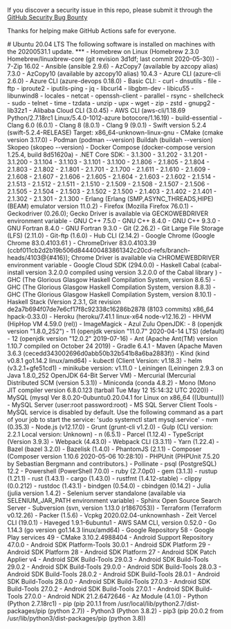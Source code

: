 If you discover a security issue in this repo, please submit it through the [GitHub Security Bug Bounty](https://hackerone.com/github)

Thanks for helping make GitHub Actions safe for everyone.
<!--- DO NOT EDIT - This markdown file is autogenerated. --> # Ubuntu 20.04 LTS The following software is installed on machines with the 20200531.1 update. *** - Homebrew on Linux (Homebrew 2.3.0 Homebrew/linuxbrew-core (git revision 3d1df; last commit 2020-05-30)) - 7-Zip 16.02 - Ansible (ansible 2.9.6) - AzCopy7 (available by azcopy alias) 7.3.0 - AzCopy10 (available by azcopy10 alias) 10.4.3 - Azure CLI (azure-cli 2.6.0) - Azure CLI (azure-devops 0.18.0) - Basic CLI: - curl - dnsutils - file - ftp - iproute2 - iputils-ping - jq - libcurl4 - libgbm-dev - libicu55 - libunwind8 - locales - netcat - openssh-client - parallel - rsync - shellcheck - sudo - telnet - time - tzdata - unzip - upx - wget - zip - zstd - gnupg2 - lib32z1 - Alibaba Cloud CLI (3.0.45) - AWS CLI (aws-cli/1.18.69 Python/2.7.18rc1 Linux/5.4.0-1012-azure botocore/1.16.19) - build-essential - Clang 6.0 (6.0.1) - Clang 8 (8.0.1) - Clang 9 (9.0.1) - Swift version 5.2.4 (swift-5.2.4-RELEASE) Target: x86_64-unknown-linux-gnu - CMake (cmake version 3.17.0) - Podman (podman --version) Buildah (buildah --version) Skopeo (skopeo --version) - Docker Compose (docker-compose version 1.25.4, build 8d51620a) - .NET Core SDK: - 3.1.300 - 3.1.202 - 3.1.201 - 3.1.200 - 3.1.104 - 3.1.103 - 3.1.101 - 3.1.100 - 2.1.806 - 2.1.805 - 2.1.804 - 2.1.803 - 2.1.802 - 2.1.801 - 2.1.701 - 2.1.700 - 2.1.611 - 2.1.610 - 2.1.609 - 2.1.608 - 2.1.607 - 2.1.606 - 2.1.605 - 2.1.604 - 2.1.603 - 2.1.602 - 2.1.514 - 2.1.513 - 2.1.512 - 2.1.511 - 2.1.510 - 2.1.509 - 2.1.508 - 2.1.507 - 2.1.506 - 2.1.505 - 2.1.504 - 2.1.503 - 2.1.502 - 2.1.500 - 2.1.403 - 2.1.402 - 2.1.401 - 2.1.302 - 2.1.301 - 2.1.300 - Erlang (Erlang (SMP,ASYNC_THREADS,HIPE) (BEAM) emulator version 11.0.2) - Firefox (Mozilla Firefox 76.0.1) - Geckodriver (0.26.0); Gecko Driver is available via GECKOWEBDRIVER environment variable - GNU C++ 7.5.0 - GNU C++ 8.4.0 - GNU C++ 9.3.0 - GNU Fortran 8.4.0 - GNU Fortran 9.3.0 - Git (2.26.2) - Git Large File Storage (LFS) (2.11.0) - Git-ftp (1.6.0) - Hub CLI (2.14.2) - Google Chrome (Google Chrome 83.0.4103.61 ) - ChromeDriver 83.0.4103.39 (ccbf011cb2d2b19b506d844400483861342c20cd-refs/branch-heads/4103@{#416}); Chrome Driver is available via CHROMEWEBDRIVER environment variable - Google Cloud SDK (294.0.0) - Haskell Cabal (cabal-install version 3.2.0.0 compiled using version 3.2.0.0 of the Cabal library ) - GHC (The Glorious Glasgow Haskell Compilation System, version 8.6.5) - GHC (The Glorious Glasgow Haskell Compilation System, version 8.8.3) - GHC (The Glorious Glasgow Haskell Compilation System, version 8.10.1) - Haskell Stack (Version 2.3.1, Git revision de2a7b694f07de7e6cf17f8c92338c16286b2878 (8103 commits) x86_64 hpack-0.33.0) - Heroku (heroku/7.41.1 linux-x64 node-v12.16.2) - HHVM (HipHop VM 4.59.0 (rel)) - ImageMagick - Azul Zulu OpenJDK: - 8 (openjdk version "1.8.0_252") - 11 (openjdk version "11.0.7" 2020-04-14 LTS) (default) - 12 (openjdk version "12.0.2" 2019-07-16) - Ant (Apache Ant(TM) version 1.10.7 compiled on October 24 2019) - Gradle 6.4.1 - Maven (Apache Maven 3.6.3 (cecedd343002696d0abb50b32b541b8a6ba2883f)) - Kind (kind v0.8.1 go1.14.2 linux/amd64) - kubectl (Client Version: v1.18.3) - helm (v3.2.1+gfe51cd1) - minikube version: v1.11.0 - Leiningen (Leiningen 2.9.3 on Java 1.8.0_252 OpenJDK 64-Bit Server VM) - Mercurial (Mercurial Distributed SCM (version 5.3.1)) - Miniconda (conda 4.8.2) - Mono (Mono JIT compiler version 6.8.0.123 (tarball Tue May 12 15:14:32 UTC 2020)) - MySQL (mysql Ver 8.0.20-0ubuntu0.20.04.1 for Linux on x86_64 ((Ubuntu))) - MySQL Server (user:root password:root) - MS SQL Server Client Tools - MySQL service is disabled by default. Use the following command as a part of your job to start the service: 'sudo systemctl start mysql.service' - nvm (0.35.3) - Node.js (v12.17.0) - Grunt (grunt-cli v1.2.0) - Gulp (CLI version: 2.2.1 Local version: Unknown) - n (6.5.1) - Parcel (1.12.4) - TypeScript (Version 3.9.3) - Webpack (4.43.0) - Webpack CLI (3.3.11) - Yarn (1.22.4) - Bazel (bazel 3.2.0) - Bazelisk (1.4.0) - PhantomJS (2.1.1) - Composer (Composer version 1.10.6 2020-05-06 10:28:10) - PHPUnit (PHPUnit 7.5.20 by Sebastian Bergmann and contributors.) - Pollinate - psql (PostgreSQL) 12.2 - Powershell (PowerShell 7.0.0) - ruby (2.7.0p0) - gem (3.1.3) - rustup (1.21.1) - rust (1.43.1) - cargo (1.43.0) - rustfmt (1.4.12-stable) - clippy (0.0.212) - rustdoc (1.43.1) - bindgen (0.54.0) - cbindgen (0.14.2) - Julia (julia version 1.4.2) - Selenium server standalone (available via SELENIUM_JAR_PATH environment variable) - Sphinx Open Source Search Server - Subversion (svn, version 1.13.0 (r1867053)) - Terraform (Terraform v0.12.26) - Packer (1.5.6) - Vcpkg 2020.02.04-unknownhash - Zeit Vercel CLI (19.0.1) - Haveged 1.9.1-6ubuntu1 - AWS SAM CLI, version 0.52.0 - Go 1.14.3 (go version go1.14.3 linux/amd64) - Google Repository 58 - Google Play services 49 - CMake 3.10.2.4988404 - Android Support Repository 47.0.0 - Android SDK Platform-Tools 30.0.1 - Android SDK Platform 29 - Android SDK Platform 28 - Android SDK Platform 27 - Android SDK Patch Applier v4 - Android SDK Build-Tools 29.0.3 - Android SDK Build-Tools 29.0.2 - Android SDK Build-Tools 29.0.0 - Android SDK Build-Tools 28.0.3 - Android SDK Build-Tools 28.0.2 - Android SDK Build-Tools 28.0.1 - Android SDK Build-Tools 28.0.0 - Android SDK Build-Tools 27.0.3 - Android SDK Build-Tools 27.0.2 - Android SDK Build-Tools 27.0.1 - Android SDK Build-Tools 27.0.0 - Android NDK 21.2.6472646 - Az Module (4.1.0) - Python (Python 2.7.18rc1) - pip (pip 20.1.1 from /usr/local/lib/python2.7/dist-packages/pip (python 2.7)) - Python3 (Python 3.8.2) - pip3 (pip 20.0.2 from /usr/lib/python3/dist-packages/pip (python 3.8))
